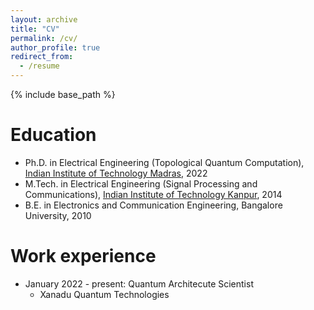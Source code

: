 ```yaml
---
layout: archive
title: "CV"
permalink: /cv/
author_profile: true
redirect_from:
  - /resume
---
```


{% include base_path %}

Education
======
* Ph.D. in Electrical Engineering (Topological Quantum Computation), [Indian Institute of Technology Madras](https://www.iitm.ac.in/), 2022
* M.Tech. in Electrical Engineering (Signal Processing and Communications), [Indian Institute of Technology Kanpur](https://www.iitk.ac.in/), 2014
* B.E. in Electronics and Communication Engineering, Bangalore University, 2010

Work experience
======
* January 2022 - present: Quantum Architecute Scientist
  * Xanadu Quantum Technologies
  
